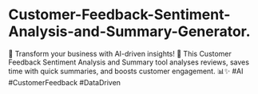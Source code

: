 # Customer-Feedback-Sentiment-Analysis-and-Summary-Generator.
🚀 Transform your business with AI-driven insights! 🌟 This Customer Feedback Sentiment Analysis and Summary tool analyses reviews, saves time with quick summaries, and boosts customer engagement. 📊✨ #AI #CustomerFeedback #DataDriven
